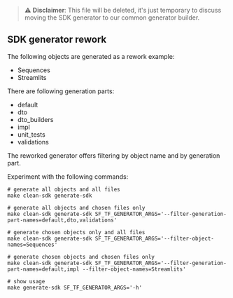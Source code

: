 > ⚠️ **Disclaimer**: This file will be deleted, it's just temporary to discuss moving the SDK generator to our common generator builder.

## SDK generator rework

The following objects are generated as a rework example:
- Sequences
- Streamlits

There are following generation parts:
- default
- dto
- dto_builders
- impl 
- unit_tests 
- validations

The reworked generator offers filtering by object name and by generation part.

Experiment with the following commands:

```shell
# generate all objects and all files
make clean-sdk generate-sdk
```
```shell
# generate all objects and chosen files only
make clean-sdk generate-sdk SF_TF_GENERATOR_ARGS='--filter-generation-part-names=default,dto,validations'
```
```shell
# generate chosen objects only and all files
make clean-sdk generate-sdk SF_TF_GENERATOR_ARGS='--filter-object-names=Sequences'
```
```shell
# generate chosen objects and chosen files only
make clean-sdk generate-sdk SF_TF_GENERATOR_ARGS='--filter-generation-part-names=default,impl --filter-object-names=Streamlits'
```
```shell
# show usage
make generate-sdk SF_TF_GENERATOR_ARGS='-h'
```
